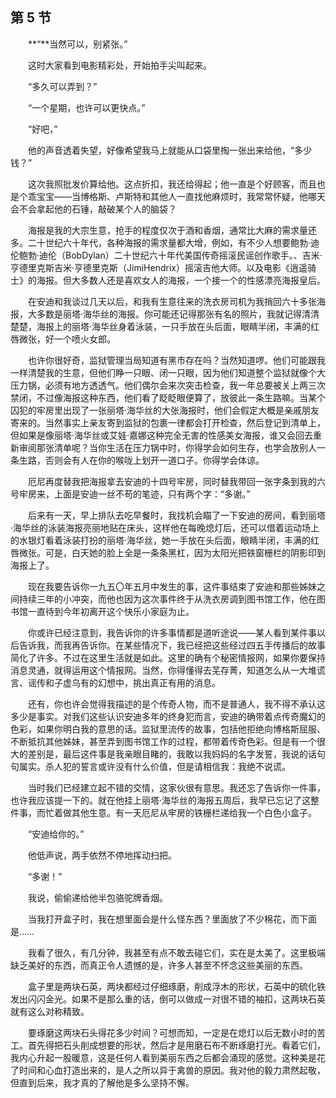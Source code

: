 ## 第 5 节

&emsp;&emsp;**“**当然可以，别紧张。”

&emsp;&emsp;这时大家看到电影精彩处，开始拍手尖叫起来。

&emsp;&emsp;“多久可以弄到？”

&emsp;&emsp;“一个星期，也许可以更快点。”

&emsp;&emsp;“好吧，”

&emsp;&emsp;他的声音透着失望，好像希望我马上就能从口袋里掏一张出来给他，“多少钱？”

&emsp;&emsp;这次我照批发价算给他。这点折扣，我还给得起；他一直是个好顾客，而且也是个乖宝宝——当博格斯、卢斯特和其他人一直找他麻烦时，我常常怀疑，他哪天会不会拿起他的石锤，敲破某个人的脑袋？

&emsp;&emsp;海报是我的大宗生意，抢手的程度仅次于酒和香烟，通常比大麻的需求量还多。二十世纪六十年代，各种海报的需求量都大增，例如，有不少人想要鲍勃·迪伦鲍勃·迪伦（BobDylan）二十世纪六十年代美国传奇摇滚民谣创作歌手。、吉米·亨德里克斯吉米·亨德里克斯（JimiHendrix）摇滚吉他大师。以及电影《逍遥骑士》的海报。但大多数人还是喜欢女人的海报，一个接一个的性感漂亮海报皇后。

&emsp;&emsp;在安迪和我谈过几天以后，和我有生意往来的洗衣房司机为我捎回六十多张海报，大多数是丽塔·海华丝的海报。你可能还记得那张有名的照片，我就记得清清楚楚，海报上的丽塔·海华丝身着泳装，一只手放在头后面，眼睛半闭，丰满的红唇微张，好一个喷火女郎。

&emsp;&emsp;也许你很好奇，监狱管理当局知道有黑市存在吗？当然知道啰。他们可能跟我一样清楚我的生意，但他们睁一只眼、闭一只眼，因为他们知道整个监狱就像个大压力锅，必须有地方透透气。他们偶尔会来次突击检查，我一年总要被关上两三次禁闭，不过像海报这种东西，他们看了眨眨眼便算了，放彼此一条生路嘛。当某个囚犯的牢房里出现了一张丽塔·海华丝的大张海报时，他们会假定大概是亲戚朋友寄来的。当然事实上亲友寄到监狱的包裹一律都会打开检查，然后登记到清单上，但如果是像丽塔·海华丝或艾娃·嘉娜这种完全无害的性感美女海报，谁又会回去重新审阅那张清单呢？当你生活在压力锅中时，你得学会如何生存，也学会放别人一条生路，否则会有人在你的喉咙上划开一道口子。你得学会体谅。

&emsp;&emsp;厄尼再度替我把海报拿去安迪的十四号牢房，同时替我带回一张字条到我的六号牢房来，上面是安迪一丝不苟的笔迹，只有两个字：“多谢。”

&emsp;&emsp;后来有一天，早上排队去吃早餐时，我找机会瞄了一下安迪的房间，看到丽塔·海华丝的泳装海报亮丽地贴在床头，这样他在每晚熄灯后，还可以借着运动场上的水银灯看着泳装打扮的丽塔·海华丝，她一手放在头后面，眼睛半闭，丰满的红唇微张。可是，白天她的脸上全是一条条黑杠，因为太阳光把铁窗栅栏的阴影印到海报上了。

&emsp;&emsp;现在我要告诉你一九五〇年五月中发生的事，这件事结束了安迪和那些姊妹之间持续三年的小冲突，而他也因为这次事件终于从洗衣房调到图书馆工作，他在图书馆一直待到今年初离开这个快乐小家庭为止。

&emsp;&emsp;你或许已经注意到，我告诉你的许多事情都是道听途说——某人看到某件事以后告诉我，而我再告诉你。在某些情况下，我已经把这些经过四五手传播后的故事简化了许多。不过在这里生活就是如此。这里的确有个秘密情报网，如果你要保持消息灵通，就得运用这个情报网。当然，你得懂得去芜存菁，知道怎么从一大堆谎言、谣传和子虚乌有的幻想中，挑出真正有用的消息。

&emsp;&emsp;还有，你也许会觉得我描述的是个传奇人物，而不是普通人，我不得不承认这多少是事实。对我们这些认识安迪多年的终身犯而言，安迪的确带着点传奇魔幻的色彩，如果你明白我的意思的话。监狱里流传的故事，包括他拒绝向博格斯屈服、不断抵抗其他姊妹，甚至弄到图书馆工作的过程，都带着传奇色彩。但是有一个很大的差别是，最后这件事是我亲眼目睹的，我敢以我妈妈的名字发誓，我说的话句句属实。杀人犯的誓言或许没有什么价值，但是请相信我：我绝不说谎。

&emsp;&emsp;当时我们已经建立起不错的交情，这家伙很有意思。我还忘了告诉你一件事，也许我应该提一下的。就在他挂上丽塔·海华丝的海报五周后，我早已忘记了这整件事，而忙着做其他生意。有一天厄尼从牢房的铁栅栏递给我一个白色小盒子。

&emsp;&emsp;“安迪给你的。”

&emsp;&emsp;他低声说，两手依然不停地挥动扫把。

&emsp;&emsp;“多谢！”

&emsp;&emsp;我说，偷偷递给他半包骆驼牌香烟。

&emsp;&emsp;当我打开盒子时，我在想里面会是什么怪东西？里面放了不少棉花，而下面是……

&emsp;&emsp;我看了很久，有几分钟，我甚至有点不敢去碰它们，实在是太美了。这里极端缺乏美好的东西，而真正令人遗憾的是，许多人甚至不怀念这些美丽的东西。

&emsp;&emsp;盒子里是两块石英，两块都经过仔细琢磨，削成浮木的形状，石英中的硫化铁发出闪闪金光。如果不是那么重的话，倒可以做成一对很不错的袖扣，这两块石英就有这么对称精致。

&emsp;&emsp;要琢磨这两块石头得花多少时间？可想而知，一定是在熄灯以后无数小时的苦工。首先得把石头削成想要的形状，然后才是用磨石布不断琢磨打光。看着它们，我内心升起一股暖意，这是任何人看到美丽东西之后都会涌现的感觉。这种美是花了时间和心血打造出来的，是人之所以异于禽兽的原因。我对他的毅力肃然起敬，但直到后来，我才真的了解他是多么坚持不懈。
